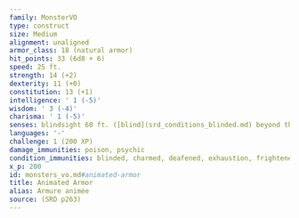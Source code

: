 ```yaml
---
family: MonsterVO
type: construct
size: Medium
alignment: unaligned
armor_class: 18 (natural armor)
hit_points: 33 (6d8 + 6)
speed: 25 ft.
strength: 14 (+2)
dexterity: 11 (+0)
constitution: 13 (+1)
intelligence: ' 1 (-5)'
wisdom: ' 3 (-4)'
charisma: ' 1 (-5)'
senses: blindsight 60 ft. ([blind](srd_conditions_blinded.md) beyond this radius), passive Perception 6
languages: '-'
challenge: 1 (200 XP)
damage_immunities: poison, psychic
condition_immunities: blinded, charmed, deafened, exhaustion, frightened, paralyzed, petrified, poisoned
x_p: 200
id: monsters_vo.md#animated-armor
title: Animated Armor
alias: Armure animée
source: (SRD p263)
---
```


